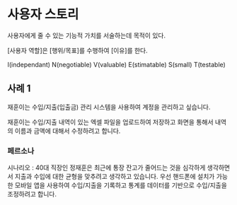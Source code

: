 # 사용자 스토리

사용자에게 줄 수 있는 기능적 가치를 서술하는데 목적이 있다. 

\[사용자 역할\]은 
\[행위/목표\]를 수행하여 
\[이유\]를 한다.

I(independant)
N(negotiable)
V(valuable)
E(stimatable)
S(small)
T(testable)

## 사례 1
재훈이는 수입/지출(입출금) 관리 시스템을 사용하여 계정을 관리하고 싶습니다.

재훈이는 수입/지출 내역이 있는 엑셀 파일을 업로드하여 저장하고 화면을 통해서 내역의 이름과 금액에 대해서 수정하려고 합니다.


### 페르소나
시나리오 : 40대 직장인 정재훈은 최근에 통장 잔고가 줄어드는 것을 심각하게 생각하면서 지출과 수입에 대한 균형을 맞추려고 생각하고 있습니다. 우선 핸드폰에 설치가 가능한 모바일 앱을 사용하여 수입/지출을 기록하고 통계를 데이터를 기반으로 수입/지출을 조정하려고 합니다. 
